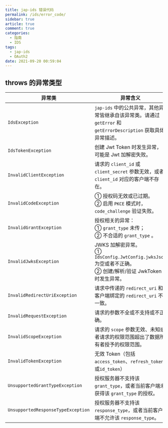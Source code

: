 ```yaml
---
title: jap-ids 错误代码
permalink: /ids/error_code/
sidebar: true
article: true
comment: true
categories: 
  - 指南
  - IDS
tags: 
  - jap-ids
  - OAuth2
date: 2021-09-20 00:59:04
---
```


## throws 的异常类型

| 异常类        |   异常含义 |
| ------------- | -------------- | 
| `IdsException` | `jap-ids` 中的公共异常，其他异常皆继承自该异常类。请通过 `getError` 和 `getErrorDescription` 获取具体异常描述。 |
| `IdsTokenException` | 创建 Jwt Token 时发生异常，可能是 Jwt 加解密失败。        |
| `InvalidClientException` | 请求的 `client_id` 或 `client_secret` 参数无效，或者 `client_id` 对应的客户端不存在。       |
| `InvalidCodeException` | ① 授权码无效或已过期。<br> ② 启用 `PKCE` 模式时，`code_challenge` 验证失败。       |
| `InvalidGrantException` | 授权相关的异常：<br> ① `grant_type` 未传；<br> ② 不合适的 `grant_type` 。     |
| `InvalidJwksException` | JWKS 加解密异常。 <br> ① `IdsConfig.JwtConfig.jwksJson` 为空或者不正确。<br> ② 创建/解析/验证 JwkToken 时发生异常。      |
| `InvalidRedirectUriException` | 请求中传递的 `redirect_uri` 和客户端绑定的 `redirect_uri` 不一致。     |
| `InvalidRequestException` | 请求的参数不全或不支持或不正确。     |
| `InvalidScopeException` | 请求的 `scope` 参数无效、未知或者请求的权限范围超出了数据所有者授予的权限范围。     |
| `InvalidTokenException` | 无效 Token（包括 `access_token`、`refresh_token`或`id_token`）     |
| `UnsupportedGrantTypeException` | 授权服务器不支持该 `grant_type`，或者当前客户端未获得该 `grant_type` 的授权。    |
| `UnsupportedResponseTypeException` | 授权服务器不支持该 `response_type`，或者当前客户端不允许该 `response_type`。    |

